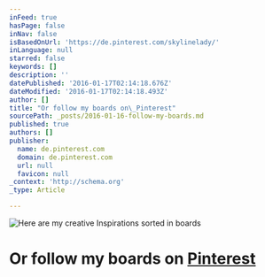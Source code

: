 ```yaml
---
inFeed: true
hasPage: false
inNav: false
isBasedOnUrl: 'https://de.pinterest.com/skylinelady/'
inLanguage: null
starred: false
keywords: []
description: ''
datePublished: '2016-01-17T02:14:18.676Z'
dateModified: '2016-01-17T02:14:18.493Z'
author: []
title: "Or follow my boards on\_Pinterest"
sourcePath: _posts/2016-01-16-follow-my-boards.md
published: true
authors: []
publisher:
  name: de.pinterest.com
  domain: de.pinterest.com
  url: null
  favicon: null
_context: 'http://schema.org'
_type: Article

---
```

![Here are my creative Inspirations sorted in boards](https://s3-us-west-2.amazonaws.com/the-grid-img/p/c92e679a6618a9636ccb6746bee3a2434477531f.gif)

# Or follow my boards on [Pinterest][0]

[0]: https://www.pinterest.com/skylinelady/